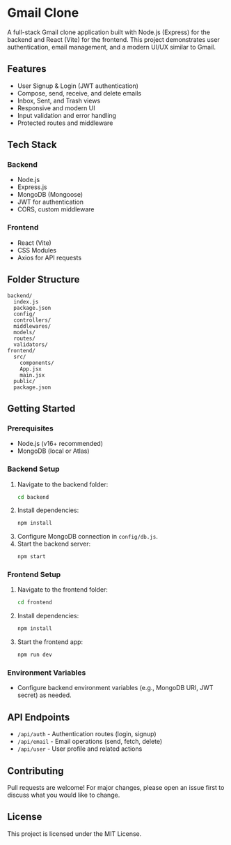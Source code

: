# Gmail Clone

A full-stack Gmail clone application built with Node.js (Express) for the backend and React (Vite) for the frontend. This project demonstrates user authentication, email management, and a modern UI/UX similar to Gmail.

## Features

- User Signup & Login (JWT authentication)
- Compose, send, receive, and delete emails
- Inbox, Sent, and Trash views
- Responsive and modern UI
- Input validation and error handling
- Protected routes and middleware

## Tech Stack

### Backend
- Node.js
- Express.js
- MongoDB (Mongoose)
- JWT for authentication
- CORS, custom middleware

### Frontend
- React (Vite)
- CSS Modules
- Axios for API requests

## Folder Structure

```
backend/
  index.js
  package.json
  config/
  controllers/
  middlewares/
  models/
  routes/
  validators/
frontend/
  src/
    components/
    App.jsx
    main.jsx
  public/
  package.json
```

## Getting Started

### Prerequisites
- Node.js (v16+ recommended)
- MongoDB (local or Atlas)

### Backend Setup
1. Navigate to the backend folder:
   ```sh
   cd backend
   ```
2. Install dependencies:
   ```sh
   npm install
   ```
3. Configure MongoDB connection in `config/db.js`.
4. Start the backend server:
   ```sh
   npm start
   ```

### Frontend Setup
1. Navigate to the frontend folder:
   ```sh
   cd frontend
   ```
2. Install dependencies:
   ```sh
   npm install
   ```
3. Start the frontend app:
   ```sh
   npm run dev
   ```

### Environment Variables
- Configure backend environment variables (e.g., MongoDB URI, JWT secret) as needed.

## API Endpoints
- `/api/auth` - Authentication routes (login, signup)
- `/api/email` - Email operations (send, fetch, delete)
- `/api/user` - User profile and related actions

## Contributing
Pull requests are welcome! For major changes, please open an issue first to discuss what you would like to change.

## License
This project is licensed under the MIT License.
